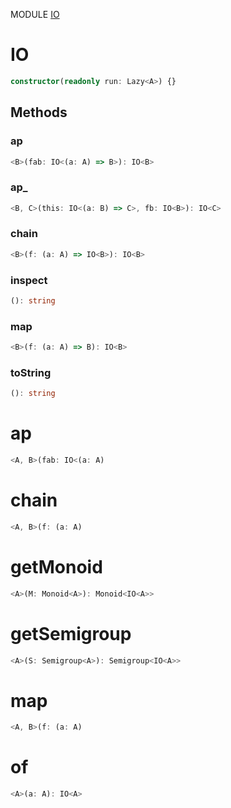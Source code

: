 MODULE [IO](https://github.com/gcanti/fp-ts/blob/master/src/IO.ts)
# IO

```ts
constructor(readonly run: Lazy<A>) {}
```
## Methods

### ap
```ts
<B>(fab: IO<(a: A) => B>): IO<B> 
```
### ap_
```ts
<B, C>(this: IO<(a: B) => C>, fb: IO<B>): IO<C> 
```
### chain
```ts
<B>(f: (a: A) => IO<B>): IO<B> 
```
### inspect
```ts
(): string 
```
### map
```ts
<B>(f: (a: A) => B): IO<B> 
```
### toString
```ts
(): string 
```
# ap
```ts
<A, B>(fab: IO<(a: A)
```

# chain
```ts
<A, B>(f: (a: A)
```

# getMonoid
```ts
<A>(M: Monoid<A>): Monoid<IO<A>>
```

# getSemigroup
```ts
<A>(S: Semigroup<A>): Semigroup<IO<A>>
```

# map
```ts
<A, B>(f: (a: A)
```

# of
```ts
<A>(a: A): IO<A>
```